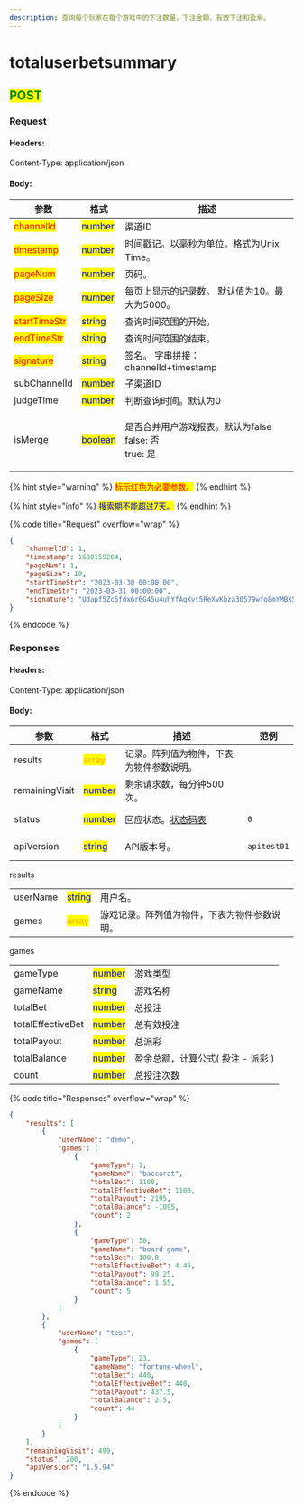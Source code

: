```yaml
---
description: 查询每个玩家在每个游戏中的下注数量，下注金額，有效下注和盈余。
---
```


# totaluserbetsummary

## <mark style="color:green;">POST</mark>

### **Request**

#### Headers:

Content-Type: application/json

#### Body:

| 参数                                           | 格式                                       | 描述                                                  |
| -------------------------------------------- | ---------------------------------------- | --------------------------------------------------- |
| <mark style="color:red;">channelId</mark>    | <mark style="color:blue;">number</mark>  | 渠道ID                                                |
| <mark style="color:red;">timestamp</mark>    | <mark style="color:blue;">number</mark>  | 时间戳记。以毫秒为单位。格式为Unix Time。                           |
| <mark style="color:red;">pageNum</mark>      | <mark style="color:blue;">number</mark>  | 页码。                                                 |
| <mark style="color:red;">pageSize</mark>     | <mark style="color:blue;">number</mark>  | 每页上显示的记录数。 默认值为10。最大为5000。                          |
| <mark style="color:red;">startTimeStr</mark> | <mark style="color:blue;">string</mark>  | 查询时间范围的开始。                                          |
| <mark style="color:red;">endTimeStr</mark>   | <mark style="color:blue;">string</mark>  | 查询时间范围的结束。                                          |
| <mark style="color:red;">signature</mark>    | <mark style="color:blue;">string</mark>  | 签名。 字串拼接：channelId+timestamp                        |
| subChannelId                                 | <mark style="color:blue;">number</mark>  | 子渠道ID                                               |
| judgeTime                                    | <mark style="color:blue;">number</mark>  | 判断查询时间。默认为0                                         |
| isMerge                                      | <mark style="color:blue;">boolean</mark> | <p>是否合并用户游戏报表。默认为false <br>false: 否 <br>true: 是</p> |

{% hint style="warning" %}
<mark style="color:red;">标示红色为必要参数。</mark>
{% endhint %}

{% hint style="info" %}
<mark style="color:blue;">搜索期不能超过7天。</mark>
{% endhint %}

{% code title="Request" overflow="wrap" %}
```json
{
    "channelId": 1,
    "timestamp": 1680159264,
    "pageNum": 1,
    "pageSize": 10,
    "startTimeStr": "2023-03-30 00:00:00",
    "endTimeStr": "2023-03-31 00:00:00",
    "signature": "Udapf5Zc5fdx6r6G45u4uhYfAqXvt5ReXvKbza30579wfo8mYMBX5Hho7wHFV/NYoCB2eiGJeYd0MzjtdmPqVYyoWsPVaQEwQPuCPG3GIDI1MKYKxWGxMl+ylpsEPgM1v6rcmrGKXq3E6rZC8LuYnqDGA75aKuOa2mLZKARJQyE="
}
```
{% endcode %}

### **Responses**

#### Headers:

Content-Type: application/json

#### Body:

<table><thead><tr><th>参数</th><th>格式</th><th>描述</th><th data-hidden>范例</th></tr></thead><tbody><tr><td>results</td><td><mark style="color:orange;">array</mark></td><td>记录。阵列值为物件，下表为物件参数说明。</td><td></td></tr><tr><td>remainingVisit</td><td><mark style="color:blue;">number</mark></td><td>剩余请求数，每分钟500次。</td><td></td></tr><tr><td>status</td><td><mark style="color:blue;">number</mark></td><td>回应状态。<a href="../../ebet-zhuang-tai-ma.md#ebet-xiang-ying-de-zhuang-tai-dai-ma">状态码表</a></td><td><pre><code>0
</code></pre></td></tr><tr><td>apiVersion</td><td><mark style="color:blue;">string</mark></td><td>API版本号。</td><td><pre><code>apitest01
</code></pre></td></tr></tbody></table>

results

|          |                                          |                        |
| -------- | ---------------------------------------- | ---------------------- |
| userName | <mark style="color:blue;">string</mark>  | 用户名。                   |
| games    | <mark style="color:orange;">array</mark> | 游戏记录。阵列值为物件，下表为物件参数说明。 |

games

|                   |                                         |                      |
| ----------------- | --------------------------------------- | -------------------- |
| gameType          | <mark style="color:blue;">number</mark> | 游戏类型                 |
| gameName          | <mark style="color:blue;">string</mark> | 游戏名称                 |
| totalBet          | <mark style="color:blue;">number</mark> | 总投注                  |
| totalEffectiveBet | <mark style="color:blue;">number</mark> | 总有效投注                |
| totalPayout       | <mark style="color:blue;">number</mark> | 总派彩                  |
| totalBalance      | <mark style="color:blue;">number</mark> | 盈余总额，计算公式( 投注 - 派彩 ) |
| count             | <mark style="color:blue;">number</mark> | 总投注次数                |

{% code title="Responses" overflow="wrap" %}
```json
{
    "results": [
        {
            "userName": "demo",
            "games": [
                {
                    "gameType": 1,
                    "gameName": "baccarat",
                    "totalBet": 1100,
                    "totalEffectiveBet": 1100,
                    "totalPayout": 2195,
                    "totalBalance": -1095,
                    "count": 2
                },
                {
                    "gameType": 30,
                    "gameName": "board game",
                    "totalBet": 100.8,
                    "totalEffectiveBet": 4.45,
                    "totalPayout": 99.25,
                    "totalBalance": 1.55,
                    "count": 5
                }
            ]
        },
        {
            "userName": "test",
            "games": [
                {
                    "gameType": 23,
                    "gameName": "fortune-wheel",
                    "totalBet": 440,
                    "totalEffectiveBet": 440,
                    "totalPayout": 437.5,
                    "totalBalance": 2.5,
                    "count": 44
                }
            ]
        }
    ],
    "remainingVisit": 499,
    "status": 200,
    "apiVersion": "1.5.94"
}
```
{% endcode %}
